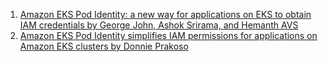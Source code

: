 
1. [Amazon EKS Pod Identity: a new way for applications on EKS to obtain IAM credentials by George John, Ashok Srirama, and Hemanth AVS](https://aws.amazon.com/blogs/containers/amazon-eks-pod-identity-a-new-way-for-applications-on-eks-to-obtain-iam-credentials/)
1. [Amazon EKS Pod Identity simplifies IAM permissions for applications on Amazon EKS clusters by Donnie Prakoso](https://aws.amazon.com/blogs/aws/amazon-eks-pod-identity-simplifies-iam-permissions-for-applications-on-amazon-eks-clusters/)